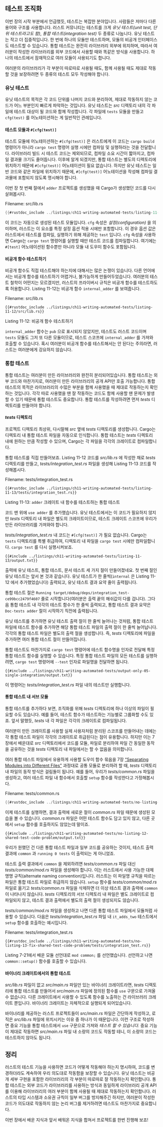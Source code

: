 ## 테스트 조직화

이번 장의 시작 부분에서 언급했듯, 테스트는 복잡한 분야입니다.
사람들은 저마다 다른 용어와 구조를 사용합니다.
러스트 커뮤니티는 테스트를 크게 *유닛 테스트(unit test, 단위 테스트라고도 함)*, *통합 테스트(integration test)* 두 종류로 나눕니다.
유닛 테스트는 작고 더 집중적입니다.
한 번에 하나의 모듈만 테스트하며, 모듈의 비공개 인터페이스도 테스트할 수 있습니다.
통합 테스트는 완전히 라이브러리 외부에 위치하며,
따라서 여러분이 작성한 라이브러리를 외부 코드에서 사용할 때와 똑같은 방식을 사용합니다.
하나의 테스트에서 잠재적으로 여러 모듈이 사용되기도 합니다.

여러분의 라이브러리가 각 부분이 따로따로 사용될 때도,
함께 사용될 때도 제대로 작동할 것을 보장하려면 두 종류의 테스트 모두 작성해야 합니다.

### 유닛 테스트

유닛 테스트의 목적은 각 코드 단위를 나머지 코드와 분리하여,
제대로 작동하지 않는 코드가 어느 부분인지 빠르게 파악하는 것입니다.
유닛 테스트는 *src* 디렉토리 내의 각 파일에
테스트 대상이 될 코드와 함께 작성합니다.
각 파일에 `tests` 모듈을 만들고 `cfg(test)` 를 어노테이션하는 게
일반적인 관례입니다.

#### 테스트 모듈과 `#[cfg(test)]`

테스트 모듈에 어노테이션하는 `#[cfg(test)]` 은 러스트에게 이 코드는
`cargo build` 명령어가 아니라 `cargo test` 명령어 실행 시에만 컴파일 및 실행하라는 것을 전달합니다.
라이브러리 빌드 시 테스트 코드는 제외되므로, 컴파일 소요 시간이 짧아지고,
컴파일 결과물 크기도 줄어듭니다.
이후에 알게 되겠지만, 통합 테스트는 별도의 디렉토리에 위치하기 때문에
`#[cfg(test)]` 어노테이션이 필요 없습니다.
하지만 유닛 테스트는 일반 코드와 같은 파일에 위치하기 때문에,
`#[cfg(test)]` 어노테이션을 작성해 컴파일 결과물에 포함되지 않도록 명시해야 합니다.

이번 장 첫 번째 절에서 `adder` 프로젝트를 생성했을 때
Cargo가 생성했던 코드를 다시 살펴봅시다.

<span class="filename">Filename: src/lib.rs</span>

```rust
{{#rustdoc_include ../listings/ch11-writing-automated-tests/listing-11-01/src/lib.rs}}
```

이 코드는 자동으로 생성된 테스트 모듈입니다.
`cfg` 속성은 *설정(configuration)* 을 의미하며,
러스트는 이 요소를 특정 설정 옵션 적용 시에만 포함합니다.
이 경우 옵션 값은 러스트에서 테스트를 컴파일, 실행하기 위해 제공하는 `test` 입니다.
`cfg` 속성을 사용하면 Cargo는 `cargo test` 명령어를
실행할 때만 테스트 코드를 컴파일합니다.
여기에는 `#[test]` 어노테이션된 함수뿐만 아니라
모듈 내 도우미 함수도 포함됩니다.

#### 비공개 함수 테스트하기

비공개 함수도 직접 테스트해야 하는지에 대해서는 많은 논쟁이 있습니다.
다른 언어에서는 비공개 함수를 테스트하기 어렵거나, 불가능하게 만들어두었습니다.
여러분의 테스트 철학이 어떤지는 모르겠지만, 러스트의 프라이버시 규칙은
비공개 함수를 테스트하도록 허용합니다.
Listing 11-12는 비공개 함수 `internal_adder` 를 보여줍니다.

<span class="filename">Filename: src/lib.rs</span>

```rust,noplayground
{{#rustdoc_include ../listings/ch11-writing-automated-tests/listing-11-12/src/lib.rs}}
```

<span class="caption">Listing 11-12: 비공개 함수 테스트하기</span>

`internal_adder` 함수는 `pub` 으로 표시되지 않았지만,
테스트도 러스트 코드이며 `tests` 모듈도 그저 또 다른 모듈이므로,
테스트 스코프에 `internal_adder` 를 가져와 호출할 수 있습니다.
혹시 여러분이 비공개 함수를 테스트해서는 안 된다는 주의라면,
러스트는 여러분에게 강요하지 않습니다.

### 통합 테스트

통합 테스트는 여러분이 만든 라이브러리와 완전히 분리되어있습니다.
통합 테스트는 외부 코드와 마찬가지로, 여러분이 만든 라이브러리의 공개 API만 호출 가능합니다.
통합 테스트의 목적은 라이브러리의 수많은 부분을 함께 사용했을 때
제대로 작동하는지 확인하는 것입니다.
각각 따로 사용했을 땐 잘 작동하는 코드도 함께 사용할 땐
문제가 발생할 수 있기 때문에 통합 테스트도 중요합니다.
통합 테스트를 작성하려면 먼저 *tests* 디렉토리를 만들어야 합니다.

#### *tests* 디렉토리

프로젝트 디렉토리 최상위, 다시말해 *src* 옆에 *tests* 디렉토리를 생성합니다.
Cargo는 디렉토리 내 통합 테스트 파일을 자동으로 인식합니다.
통합 테스트는 *tests* 디렉토리 내에 원하는 만큼 작성할 수 있으며,
Cargo는 각 파일을 각각의 크레이트로 컴파일합니다.

통합 테스트를 직접 만들어보죠. Listing 11-12 코드를 *src/lib.rs* 에 작성한 채로
*tests* 디렉토리를 만들고, *tests/integration_test.rs* 파일을 생성해
Listing 11-13 코드를 작성해봅시다.

<span class="filename">Filename: tests/integration_test.rs</span>

```rust,ignore
{{#rustdoc_include ../listings/ch11-writing-automated-tests/listing-11-13/tests/integration_test.rs}}
```

<span class="caption">Listing 11-13: `adder` 크레이트 내 함수를 테스트하는
통합 테스트</span>

코드 맨 위에 `use adder` 를 추가했습니다.
유닛 테스트에서는 이 코드가 필요하지 않지만 *tests* 디렉토리 내 파일은 별도의 크레이트이므로,
테스트 크레이트 스코프에 우리가 만든 라이브러리를 가져와야 합니다.

*tests/integration_test.rs* 내 코드는 `#[cfg(test)]` 가 필요 없습니다.
Cargo는 `tests` 디렉토리를 특별 취급하여, 디렉토리 내 파일을 `cargo test` 시에만 컴파일합니다.
`cargo test` 를 다시 실행시켜보죠.

```console
{{#include ../listings/ch11-writing-automated-tests/listing-11-13/output.txt}}
```

출력에 유닛 테스트, 통합 테스트, 문서 테스트 세 가지 절이 만들어졌네요.
첫 번째 절인 유닛 테스트는 앞서 본 것과 같습니다.
유닛 테스트가 한 줄씩(`internal` 은 Listing 11-12 에서 추가했었습니다)
출력되고, 유닛 테스트 결과 요약 줄이 출력됩니다.

통합 테스트 절은 `Running target/debug/deps/integration_test-ce99bcc2479f4607`
줄로 시작합니다(여러분은 출력 끝의 해쉬값이 다를 겁니다).
그다음 통합 테스트 내 각각의 테스트 함수가 한 줄씩 출력되고,
통합 테스트 결과 요약은 `Doc-tests adder` 절이 시작하기 직전에
출력됩니다.

유닛 테스트를 추가하면 유닛 테스트 출력 절이 한 줄씩 늘어나는 것처럼,
통합 테스트 파일에 테스트 함수를 추가하면
해당 통합 테스트 파일의 출력 절이 한 줄씩 늘어납니다.
각각의 통합 테스트 파일은 별도의 출력 절을 생성합니다.
즉, *tests* 디렉토리에 파일을 추가하면 여러 통합 테스트 절이 만들어집니다.

통합 테스트도 마찬가지로 `cargo test` 명령어에 테스트 함수명을
인자로 전달해 특정 통합 테스트 함수를 실행할 수 있습니다.
특정 통합 테스트 파일의 모든 테스트를 실행하려면,
`cargo test` 명령어에 `--test` 인자로 파일명을 전달하면 됩니다.

```console
{{#include ../listings/ch11-writing-automated-tests/output-only-05-single-integration/output.txt}}
```

이 명령어는 *tests/integration_test.rs* 파일 내의 테스트만 실행합니다.

#### 통합 테스트 내 서브 모듈

통합 테스트를 추가하다 보면, 조직화를 위해 *tests* 디렉토리에
하나 이상의 파일이 필요할 수도 있습니다.
예를 들어, 테스트 함수가 테스트하는 기능별로 그룹화할 수도 있죠.
앞서 말했듯, *tests* 내 각 파일은 각각의 크레이트로 컴파일됩니다.

여러분이 만든 크레이트를 사용할 실제 사용자처럼 분리된 스코프를
만들어내는 데에는 각 통합 테스트 파일이 각각의 크레이트로 취급된다는 점이 유용합니다.
하지만 이는 7장에서 배운대로 *src* 디렉토리에서 코드를 모듈, 파일로 분리하여
파일 간 동일한 동작을 공유하는 것을 *tests* 디렉토리 내 파일에서는 할 수 없음을
의미합니다.

여러 통합 테스트 파일에서
유용하게 사용할 도우미 함수 묶음을
7장 [“Separating Modules into Different Files”][separating-modules-into-files]<!-- ignore -->
과정대로 공통 모듈로 분리하려 할 때,
*tests* 디렉토리 내 파일의 동작 방식은 걸림돌이 됩니다.
예를 들어, 우리가 *tests/common.rs* 파일을 생성하고,
여러 테스트 파일 내 함수에서 호출할 `setup` 함수를 작성한다고
가정해봅시다.

<span class="filename">Filename: tests/common.rs</span>

```rust
{{#rustdoc_include ../listings/ch11-writing-automated-tests/no-listing-12-shared-test-code-problem/tests/common.rs}}
```

이제 테스트를 실행하면, 결과 출력에 새로운 절이 *common.rs* 파일 때문에
생성된 모습을 볼 수 있습니다. *common.rs* 파일은 어떤 테스트 함수도 담고 있지 않고,
다른 곳에서 `setup` 함수를 호출하지도 않았는데 말이죠.

```console
{{#include ../listings/ch11-writing-automated-tests/no-listing-12-shared-test-code-problem/output.txt}}
```

우리가 원했던 건 다른 통합 테스트 파일과 일부 코드를 공유하는 것이지,
테스트 출력 결과에 `common` 과 `running 0 tests` 이 출력되는 게
아니었죠.

테스트 출력 결과에서 `common` 을 제외하려면 *tests/common.rs* 파일 대신
*tests/common/mod.rs* 파일을 생성해야 합니다.
이는 러스트에서 사용 가능한 대체 명명 규칙(alternate naming convention)입니다.
러스트는 이 파일명 규칙을 따르는 파일은 통합 테스트 파일로 취급하지 않습니다.
`setup` 함수를 *tests/common/mod.rs* 파일로 옮기고 *tests/common.rs* 파일을 삭제하면
더 이상 테스트 결과 출력에 `common` 이 나타나지 않습니다.
*tests* 디렉토리의 서브 디렉토리 내 파일은 별도 크레이트로 컴파일되지 않고,
테스트 결과 출력에서 별도의 출력 절이 생성되지도 않습니다.

*tests/common/mod.rs* 파일을 생성하고 나면 다른 통합 테스트 파일에서 모듈처럼 사용할 수 있습니다.
다음은 *tests/integration_test.rs* 파일 내 `it_adds_two` 테스트에서 `setup` 함수를
호출하는 예시입니다.

<span class="filename">Filename: tests/integration_test.rs</span>

```rust,ignore
{{#rustdoc_include ../listings/ch11-writing-automated-tests/no-listing-13-fix-shared-test-code-problem/tests/integration_test.rs}}
```

Listing 7-21에서 배운 모듈 선언대로 `mod common;` 를 선언했습니다.
선언하고 나면 `common::setup()` 함수를 호출할 수
있습니다.

#### 바이너리 크레이트에서의 통합 테스트

*src/lib.rs* 파일이 없고 *src/main.rs* 파일만 있는 바이너리 크레이트라면,
*tests* 디렉토리에 통합 테스트를 만들어서 *src/main.rs* 파일에 정의된 함수를
`use` 구문으로 가져올 수 없습니다.
다른 크레이트에서 사용할 수 있도록 함수를 노출하는 건 라이브러리 크레이트 뿐입니다.
바이너리 크레이트는 자체적으로 실행되게 되어있습니다.

바이너리를 제공하는 러스트 프로젝트들이
*src/main.rs* 파일은 간단하게 작성하고,
로직은 *src/lib.rs* 파일에 위치시키는 이유 중 하나가 이 때문입니다.
이런 구조로 작성하면 중요 기능을 통합 테스트에서
`use` 구문으로 가져와 *테스트 할 수 있습니다.*
중요 기능이 제대로 작동하면 *src/main.rs* 파일 내 소량의 코드도 작동할 테니,
이 소량의 코드는 테스트하지 않아도 됩니다.

## 정리

러스트의 테스트 기능을 사용하면 코드가 어떻게 작동해야 하는지 명시하여,
코드를 변경하더라도 계속하여 우리 의도대로 작동함을 보장할 수 있습니다.
유닛 테스트는 비공개 세부 구현을 포함한 라이브러리의 각 부분이
따로따로 잘 작동하는지 확인합니다.
통합 테스트는 외부 코드가 라이브러리를 사용하는 방식과 동일하게
라이브러리 공개 API를 이용해 라이브러리의 여러 부분이 함께 사용될 때 제대로 작동하는지 확인합니다.
러스트의 타입 시스템과 소유권 규칙이 일부 버그를 방지해주긴 하지만,
여러분이 작성한 코드가 의도대로 작동하지 않는 논리 버그를 제거하려면 테스트도 마찬가지로 중요합니다.

이번 장에서 배운 지식과 앞서 배워온 지식을 합쳐서 프로젝트를
한번 진행해 보죠!

[separating-modules-into-files]:
ch07-05-separating-modules-into-different-files.html
